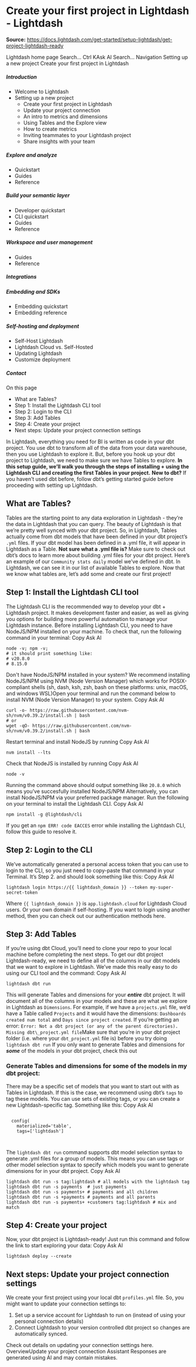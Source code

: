 # Create your first project in Lightdash - Lightdash

**Source:** https://docs.lightdash.com/get-started/setup-lightdash/get-project-lightdash-ready

Lightdash home page
Search...
Ctrl KAsk AI
Search...
Navigation
Setting up a new project
Create your first project in Lightdash
##### Introduction
  * Welcome to Lightdash
  * Setting up a new project
    * Create your first project in Lightdash
    * Update your project connection
    * An intro to metrics and dimensions
    * Using Tables and the Explore view
    * How to create metrics
    * Inviting teammates to your Lightdash project
    * Share insights with your team


##### Explore and analyze
  * Quickstart
  * Guides
  * Reference


##### Build your semantic layer
  * Developer quickstart
  * CLI quickstart
  * Guides
  * Reference


##### Workspace and user management
  * Guides
  * Reference


##### Integrations


##### Embedding and SDKs
  * Embedding quickstart
  * Embedding reference


##### Self-hosting and deployment
  * Self-Host Lightdash
  * Lightdash Cloud vs. Self-Hosted
  * Updating Lightdash
  * Customize deployment


##### Contact


On this page
  * What are Tables?
  * Step 1: Install the Lightdash CLI tool
  * Step 2: Login to the CLI
  * Step 3: Add Tables
  * Step 4: Create your project
  * Next steps: Update your project connection settings


In Lightdash, everything you need for BI is written as code in your dbt project. You use dbt to transform all of the data from your data warehouse, then you use Lightdash to explore it.  But, before you hook up your dbt project to Lightdash, we need to make sure we have Tables to explore. **In this setup guide, we’ll walk you through the steps of installing + using the Lightdash CLI and creating the first Tables in your project.**
**New to dbt?** If you haven’t used dbt before, follow dbt’s getting started guide before proceeding with setting up Lightdash.
##  What are Tables?
Tables are the starting point to any data exploration in Lightdash - they’re the data in Lightdash that you can query. The beauty of Lightdash is that we’re pretty well synced with your dbt project. So, in Lightdash, Tables actually come from dbt models that have been defined in your dbt project’s `.yml` files. If your dbt model has been defined in a .yml file, it will appear in Lightdash as a Table.
**Not sure what a .yml file is?** Make sure to check out dbt’s docs to learn more about building .yml files for your dbt project.
Here’s an example of our `Community stats daily` model we’ve defined in dbt. In Lightdash, we can see it in our list of available Tables to explore. Now that we know what tables are, let’s add some and create our first project!
##  Step 1: Install the Lightdash CLI tool
The Lightdash CLI is the recommended way to develop your dbt + Lightdash project. It makes development faster and easier, as well as giving you options for building more powerful automation to manage your Lightdash instance. Before installing Lightdash CLI, you need to have NodeJS/NPM installed on your machine. To check that, run the following command in your terminal:
Copy
Ask AI
```
node -v; npm -v;
# it should print something like:
# v20.8.0
# 8.15.0

```

Don't have NodeJS/NPM installed in your system?
We recommend installing NodeJS/NPM using NVM (Node Version Manager) which works for POSIX-compliant shells (sh, dash, ksh, zsh, bash on these platforms: unix, macOS, and windows WSL)Open your terminal and run the command below to install NVM (Node Version Manager) to your system.
Copy
Ask AI
```
curl -o- https://raw.githubusercontent.com/nvm-sh/nvm/v0.39.2/install.sh | bash
# or
wget -qO- https://raw.githubusercontent.com/nvm-sh/nvm/v0.39.2/install.sh | bash

```

Restart terminal and install NodeJS by running
Copy
Ask AI
```
nvm install --lts

```

Check that NodeJS is installed by running
Copy
Ask AI
```
node -v

```

Running the command above should output something like `20.8.0` which means you’ve succesfully installed NodeJS/NPM  Alternatively, you can install NodeJS/NPM via your preferred package manager.
Run the following on your terminal to install the Lightdash CLI.
Copy
Ask AI
```
npm install -g @lightdash/cli

```

If you get an `npm ERR! code EACCES` error while installing the Lightdash CLI, follow this guide to resolve it.
##  Step 2: Login to the CLI
We’ve automatically generated a personal access token that you can use to login to the CLI, so you just need to copy-paste that command in your Terminal. It’s Step 2. and should look something like this:
Copy
Ask AI
```
lightdash login https://{{ lightdash_domain }} --token my-super-secret-token

```

Where `{{ lightdash_domain }}` is `app.lightdash.cloud` for Lightdash Cloud users. Or your own domain if self-hosting. If you want to login using another method, then you can check out our authentication methods here.
##  Step 3: Add Tables
If you’re using dbt Cloud, you’ll need to clone your repo to your local machine before completing the next steps.
To get our dbt project Lightdash-ready, we need to define all of the columns in our dbt models that we want to explore in Lightdash. We’ve made this really easy to do using our CLI tool and the command:
Copy
Ask AI
```
lightdash dbt run

```

This will generate Tables and dimensions for your _**entire**_ dbt project. It will document all of the columns in your models and these are what we explore in Lightdash as `Dimensions`. For example, if we have a `projects.yml` file, we’d have a Table called `Projects` and it would have the dimensions: `Dashboards created num total` and `Days since project created`.
If you’re getting an error: `Error: Not a dbt project (or any of the parent directories). Missing dbt\_project.yml file`Make sure that you’re in your dbt project folder (i.e. where your `dbt_project.yml` file is) before you try doing `lightdash dbt run`
If you only want to generate Tables and dimensions for ***some*** of the models in your dbt project, check this out
###  Generate Tables and dimensions for some of the models in my dbt project:
There may be a specific set of models that you want to start out with as Tables in Lightdash. If this is the case, we recommend using dbt’s `tags` to tag these models. You can use sets of existing tags, or you can create a new Lightdash-specific tag. Something like this:
Copy
Ask AI
```

  config(
    materialized='table',
    tags=['lightdash']



```

The `lightdash dbt run` command supports dbt model selection syntax to generate .yml files for a group of models. This means you can use tags or other model selection syntax to specify which models you want to generate dimensions for in your dbt project.
Copy
Ask AI
```
lightdash dbt run -s tag:lightdash # all models with the lightdash tag
lightdash dbt run -s payments  # just payments
lightdash dbt run -s payments+ # payments and all children
lightdash dbt run -s +payments # payments and all parents
lightdash dbt run -s payments+ +customers tag:lightdash # mix and match

```

##  Step 4: Create your project
Now, your dbt project is Lightdash-ready! Just run this command and follow the link to start exploring your data:
Copy
Ask AI
```
lightdash deploy --create

```

##  Next steps: Update your project connection settings
We create your first project using your local dbt `profiles.yml` file. So, you might want to update your connection settings to:
  1. Set up a service account for Lightdash to run on (instead of using your personal connection details)
  2. Connect Lightdash to your version controlled dbt project so changes are automatically synced.

Check out details on updating your connection settings here.
OverviewUpdate your project connection
Assistant
Responses are generated using AI and may contain mistakes.


